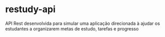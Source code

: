 # restudy-api
API Rest desenvolvida para simular uma aplicação direcionada à ajudar os estudantes a organizarem metas de estudo, tarefas e progresso
